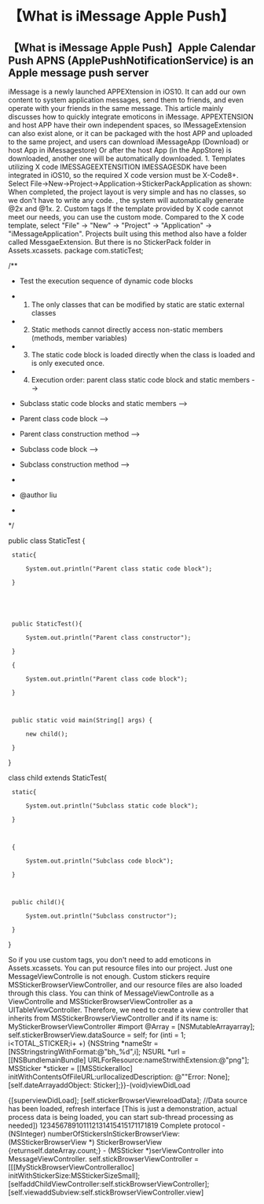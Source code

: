# 【What is iMessage Apple Push】

## 【What is iMessage Apple Push】Apple Calendar Push APNS (ApplePushNotificationService) is an Apple message push server


iMessage is a newly launched APPEXtension in iOS10. It can add our own content to system application messages, send them to friends, and even operate with your friends in the same message. This article mainly discusses how to quickly integrate emoticons in iMessage. APPEXTENSION and host APP have their own independent spaces, so IMessageExtension can also exist alone, or it can be packaged with the host APP and uploaded to the same project, and users can download iMessageApp (Download) or host App in iMessagestore) Or after the host App (in the AppStore) is downloaded, another one will be automatically downloaded. 1. Templates utilizing X code IMESSAGEEXTENSITION IMESSAGESDK have been integrated in iOS10, so the required X code version must be X-Code8+. Select File->New->Project->Application->StickerPackApplication as shown: When completed, the project layout is very simple and has no classes, so we don't have to write any code. , the system will automatically generate @2x and @1x. 2. Custom tags If the template provided by X code cannot meet our needs, you can use the custom mode. Compared to the X code template, select "File" -> "New" -> "Project" -> "Application" -> "iMessageApplication". Projects built using this method also have a folder called MessgaeExtension. But there is no StickerPack folder in Assets.xcassets.
package com.staticTest;

/**

  * Test the execution sequence of dynamic code blocks

  * 1. The only classes that can be modified by static are static external classes

  * 2. Static methods cannot directly access non-static members (methods, member variables)

  * 3. The static code block is loaded directly when the class is loaded and is only executed once.

  * 4. Execution order: parent class static code block and static members -->

  * Subclass static code blocks and static members -->

  * Parent class code block -->

  * Parent class construction method -->

  * Subclass code block -->

  * Subclass construction method -->

  *

  * @author liu

  *

  */

public class StaticTest {

 

     static{

         System.out.println("Parent class static code block");

     }

 

 

     public StaticTest(){

         System.out.println("Parent class constructor");

     }

     {

         System.out.println("Parent class code block");

     }

 

     public static void main(String[] args) {

         new child();

     }

}

 

class child extends StaticTest{

     static{

         System.out.println("Subclass static code block");

     }

 

     {

         System.out.println("Subclass code block");

     }

 

     public child(){

         System.out.println("Subclass constructor");

     }

}

So if you use custom tags, you don't need to add emoticons in Assets.xcassets. You can put resource files into our project. Just one MessageViewControlle is not enough. Custom stickers require MSStickerBrowserViewController, and our resource files are also loaded through this class. You can think of MessageViewControlle as a ViewControlle and MSStickerBrowserViewController as a UITableViewController. Therefore, we need to create a view controller that inherits from MSStickerBrowserViewController and if its name is: MyStickerBrowserViewController #import @Array = [NSMutableArrayarray]; self.stickerBrowserView.dataSource = self; for (inti = 1; i<TOTAL_STICKER;i+ +) {NSString *nameStr = [NSStringstringWithFormat:@"bh_%d",i]; NSURL *url = [[NSBundlemainBundle] URLForResource:nameStrwithExtension:@"png"]; MSSticker *sticker = [[MSStickeralloc] initWithContentsOfFileURL:urllocalizedDescription: @""Error: None]; [self.dateArrayaddObject: Sticker];}}-(void)viewDidLoad



  {[superviewDidLoad]; [self.stickerBrowserViewreloadData]; //Data source has been loaded, refresh interface [This is just a demonstration, actual process data is being loaded, you can start sub-thread processing as needed]) 123456789101112131415415171171819 Complete protocol - (NSInteger) numberOfStickersInStickerBrowserView: (MSStickerBrowserView *) StickerBrowserView {returnself.dateArray.count;} - (MSSticker *)serViewController into MessageViewController. self.stickBrowserViewController = [[[MyStickBrowserViewControlleralloc] initWithStickerSize:MSStickerSizeSmall]; [selfaddChildViewController:self.stickBrowserViewController]; [self.viewaddSubview:self.stickBrowserViewController.view]